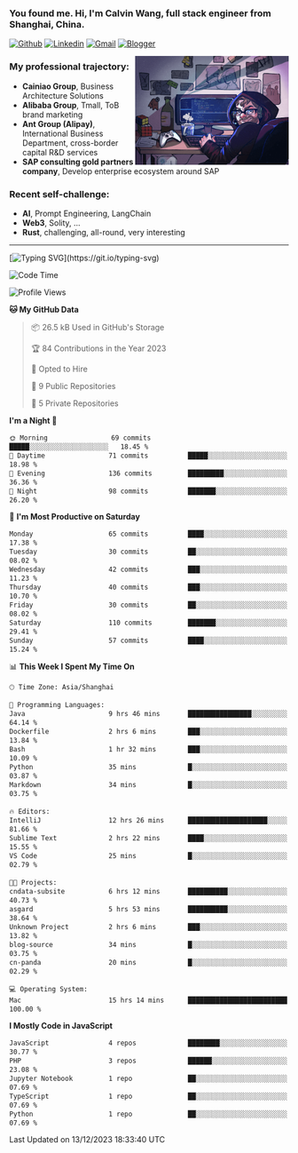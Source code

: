 <!-- Greeting -->
### You found me. Hi, I'm Calvin Wang, full stack engineer from Shanghai, China.

[![Github](https://img.shields.io/badge/-Github-000?style=flat&logo=Github&logoColor=white)](https://github.com/wangjunneil)
[![Linkedin](https://img.shields.io/badge/-LinkedIn-blue?style=flat&logo=Linkedin&logoColor=white)](https://www.linkedin.com/in/wangjunneil/)
[![Gmail](https://img.shields.io/badge/-Gmail-c14438?style=flat&logo=Gmail&logoColor=white)](mailto:wangjunneil@gmail.com)
[![Blogger](https://img.shields.io/badge/-Blogger-gray?style=flat&logo=Blogger&logoColor=white)](https://www.wangjun.dev)

<!--Introduction -->

<img align="right" alt="img" src="https://raw.githubusercontent.com/wangjunneil/wangjunneil/main/imgs/cover_image.png" width="55%" height="auto" />

### My professional trajectory: 
- **Cainiao Group**, Business Architecture Solutions
- **Alibaba Group**, Tmall, ToB brand marketing
- **Ant Group (Alipay)**, International Business Department, cross-border capital R&D services
- **SAP consulting gold partners company**, Develop enterprise ecosystem around SAP
### Recent self-challenge:
- **AI**, Prompt Engineering, LangChain
- **Web3**, Solity, ...
- **Rust**, challenging, all-round, very interesting

---
<!-- Your badges -->

[![Typing SVG](https://readme-typing-svg.demolab.com?font=Fira+Code&size=12&pause=1000&color=24E404&background=000000&random=false&width=500&height=30&lines=Code+is+my+passion%2C+typing+away+every+day.+What+a+boring+hobby+it+is.)](https://git.io/typing-svg)

<!--START_SECTION:waka-->
![Code Time](http://img.shields.io/badge/Code%20Time-11%20hrs%2030%20mins-blue)

![Profile Views](http://img.shields.io/badge/Profile%20Views-42-blue)

**🐱 My GitHub Data** 

> 📦 26.5 kB Used in GitHub's Storage 
 > 
> 🏆 84 Contributions in the Year 2023
 > 
> 💼 Opted to Hire
 > 
> 📜 9 Public Repositories 
 > 
> 🔑 5 Private Repositories 
 > 
**I'm a Night 🦉** 

```text
🌞 Morning                69 commits          █████░░░░░░░░░░░░░░░░░░░░   18.45 % 
🌆 Daytime                71 commits          █████░░░░░░░░░░░░░░░░░░░░   18.98 % 
🌃 Evening                136 commits         █████████░░░░░░░░░░░░░░░░   36.36 % 
🌙 Night                  98 commits          ███████░░░░░░░░░░░░░░░░░░   26.20 % 
```
📅 **I'm Most Productive on Saturday** 

```text
Monday                   65 commits          ████░░░░░░░░░░░░░░░░░░░░░   17.38 % 
Tuesday                  30 commits          ██░░░░░░░░░░░░░░░░░░░░░░░   08.02 % 
Wednesday                42 commits          ███░░░░░░░░░░░░░░░░░░░░░░   11.23 % 
Thursday                 40 commits          ███░░░░░░░░░░░░░░░░░░░░░░   10.70 % 
Friday                   30 commits          ██░░░░░░░░░░░░░░░░░░░░░░░   08.02 % 
Saturday                 110 commits         ███████░░░░░░░░░░░░░░░░░░   29.41 % 
Sunday                   57 commits          ████░░░░░░░░░░░░░░░░░░░░░   15.24 % 
```


📊 **This Week I Spent My Time On** 

```text
🕑︎ Time Zone: Asia/Shanghai

💬 Programming Languages: 
Java                     9 hrs 46 mins       ████████████████░░░░░░░░░   64.14 % 
Dockerfile               2 hrs 6 mins        ███░░░░░░░░░░░░░░░░░░░░░░   13.84 % 
Bash                     1 hr 32 mins        ███░░░░░░░░░░░░░░░░░░░░░░   10.09 % 
Python                   35 mins             █░░░░░░░░░░░░░░░░░░░░░░░░   03.87 % 
Markdown                 34 mins             █░░░░░░░░░░░░░░░░░░░░░░░░   03.75 % 

🔥 Editors: 
IntelliJ                 12 hrs 26 mins      ████████████████████░░░░░   81.66 % 
Sublime Text             2 hrs 22 mins       ████░░░░░░░░░░░░░░░░░░░░░   15.55 % 
VS Code                  25 mins             █░░░░░░░░░░░░░░░░░░░░░░░░   02.79 % 

🐱‍💻 Projects: 
cndata-subsite           6 hrs 12 mins       ██████████░░░░░░░░░░░░░░░   40.73 % 
asgard                   5 hrs 53 mins       ██████████░░░░░░░░░░░░░░░   38.64 % 
Unknown Project          2 hrs 6 mins        ███░░░░░░░░░░░░░░░░░░░░░░   13.82 % 
blog-source              34 mins             █░░░░░░░░░░░░░░░░░░░░░░░░   03.75 % 
cn-panda                 20 mins             █░░░░░░░░░░░░░░░░░░░░░░░░   02.29 % 

💻 Operating System: 
Mac                      15 hrs 14 mins      █████████████████████████   100.00 % 
```

**I Mostly Code in JavaScript** 

```text
JavaScript               4 repos             ████████░░░░░░░░░░░░░░░░░   30.77 % 
PHP                      3 repos             ██████░░░░░░░░░░░░░░░░░░░   23.08 % 
Jupyter Notebook         1 repo              ██░░░░░░░░░░░░░░░░░░░░░░░   07.69 % 
TypeScript               1 repo              ██░░░░░░░░░░░░░░░░░░░░░░░   07.69 % 
Python                   1 repo              ██░░░░░░░░░░░░░░░░░░░░░░░   07.69 % 
```




 Last Updated on 13/12/2023 18:33:40 UTC
<!--END_SECTION:waka-->
